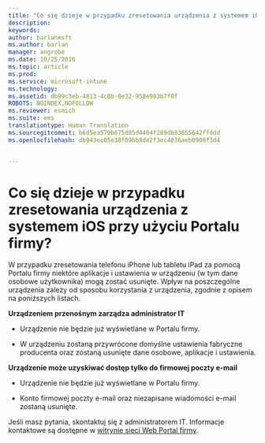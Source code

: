 ```yaml
---
title: "Co się dzieje w przypadku zresetowania urządzenia z systemem iOS przy użyciu Portalu firmy? | Dokumentacja firmy Microsoft"
description: 
keywords: 
author: barlanmsft
ms.author: barlan
manager: angrobe
ms.date: 10/25/2016
ms.topic: article
ms.prod: 
ms.service: microsoft-intune
ms.technology: 
ms.assetid: db99c3eb-4813-4c8b-8e32-958e983b7f0f
ROBOTS: NOINDEX,NOFOLLOW
ms.reviewer: esmich
ms.suite: ems
translationtype: Human Translation
ms.sourcegitcommit: b6d5ea579b675d85d4404f289db83055642ffddd
ms.openlocfilehash: db943ec05e38f09bb8de2f3ec4836aeb0908f3d4


---
```



# <a name="what-happens-if-you-reset-your-ios-device-using-the-company-portal"></a>Co się dzieje w przypadku zresetowania urządzenia z systemem iOS przy użyciu Portalu firmy?

W przypadku zresetowania telefonu iPhone lub tabletu iPad za pomocą Portalu firmy niektóre aplikacje i ustawienia w urządzeniu (w tym dane osobowe użytkownika) mogą zostać usunięte. Wpływ na poszczególne urządzenia zależy od sposobu korzystania z urządzenia, zgodnie z opisem na poniższych listach.

**Urządzeniem przenośnym zarządza administrator IT**

-   Urządzenie nie będzie już wyświetlane w Portalu firmy.

-   W urządzeniu zostaną przywrócone domyślne ustawienia fabryczne producenta oraz zostaną usunięte dane osobowe, aplikacje i ustawienia.

**Urządzenie może uzyskiwać dostęp tylko do firmowej poczty e-mail**

-   Urządzenie nie będzie już wyświetlane w Portalu firmy.

-   Konto firmowej poczty e-mail oraz niezapisane wiadomości e-mail zostaną usunięte.

Jeśli masz pytania, skontaktuj się z administratorem IT. Informacje kontaktowe są dostępne w [witrynie sieci Web Portal firmy](http://portal.manage.microsoft.com).





<!--HONumber=Dec16_HO2-->


